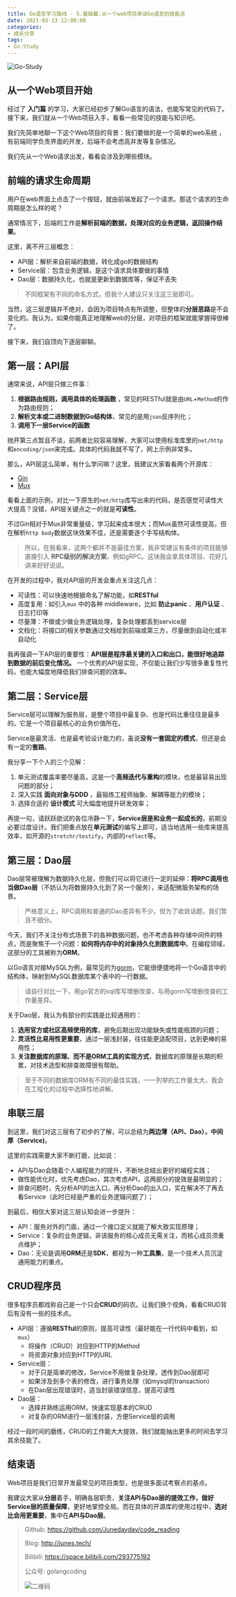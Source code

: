 ```yaml
---
title: Go语言学习路线 - 5.基础篇:从一个web项目来谈Go语言的技能点
date: 2021-05-13 12:00:00
categories: 
- 成长分享
tags:
- Go-Study
---
```


![Go-Study](https://i.loli.net/2021/02/28/BnVH86E5owhsaFd.jpg)



## 从一个Web项目开始

经过了 **入门篇** 的学习，大家已经初步了解Go语言的语法，也能写常见的代码了。接下来，我们就从一个Web项目入手，看看一些常见的技能与知识吧。

我们先简单地聊一下这个Web项目的背景：我们要做的是一个简单的web系统 ，有前端同学负责界面的开发，后端不会考虑高并发等复杂情况。

我们先从一个Web请求出发，看看会涉及到哪些模块。



## 前端的请求生命周期

用户在web界面上点击了一个按钮，就由前端发起了一个请求。那这个请求的生命周期是怎么样的呢？

通常情况下，后端的工作是**解析前端的数据，处理对应的业务逻辑，返回操作结果**。

这里，离不开三层概念：

- API层：解析来自前端的数据，转化成go的数据结构
- Service层：包含业务逻辑，是这个请求具体要做的事情
- Dao层：数据持久化，也就是更新到数据库等，保证不丢失

> 不同框架有不同的命名方式，但我个人建议只关注这三层即可。

当然，这三层逻辑并不绝对，会因为项目特点有所调整，但整体的**分层思路**是不会变化的。我认为，如果你能真正地理解web的分层，对项目的框架就能掌握得很棒了。

接下来，我们自顶向下逐层聊聊。



## 第一层：API层

通常来说，API层只做三件事：

1. **根据路由规则，调用具体的处理函数** ，常见的RESTful就是由`URL`+`Method`的作为路由规则；
2. **解析文本或二进制数据到Go结构体**，常见的是用`json`反序列化；
3. **调用下一层Service的函数**

抛开第三点暂且不谈，前两者比较容易理解，大家可以使用标准库里的`net/http`和`encoding/json`来完成。具体的代码我就不写了，网上示例非常多。

那么，API层这么简单，有什么学问嘛？这里，我建议大家看看两个开源库：

- [Gin](https://github.com/gin-gonic/gin)
- [Mux](https://github.com/gorilla/mux)

看看上面的示例，对比一下原生的`net/http`库写出来的代码，是否感觉可读性大大提高？没错，API层关键点之一的就是**可读性**。

不过Gin相对于Mux非常重量级，学习起来成本很大；而Mux虽然可读性提高，但在解析`http body`数据这块效果不佳，还是需要逐个手写结构体。

> 所以，在我看来，这两个都并不是最佳方案，我非常建议有条件的项目能够直接引入 **RPC级别的解决方案**，例如gRPC。这块我会拿具体项目、花好几讲来好好说说。

在开发的过程中，我对API层的开发会重点关注这几点：

- 可读性：可以快速地根据命名了解功能，如**RESTful**
- 高度复用：如引入`mux` 中的各种 middleware，比如 **防止panic** 、**用户认证** 、日志打印等
- 尽量薄：不做或少做业务逻辑处理，复杂处理都丢到service层
- 文档化：将接口的相关参数通过文档给到前端或第三方，尽量做到自动化或半自动化

我再强调一下API层的重要性：**API层是程序最关键的入口和出口，能很好地追踪到数据的前后变化情况。** 一个优秀的API层实现，不仅能让我们少写很多重复性代码，也能大幅度地降低我们排查问题的效率。



## 第二层：Service层

Service层可以理解为服务层，是整个项目中最复杂、也是代码比重往往是最多的。它是一个项目最核心的业务价值所在。

Service是最灵活、也是最考验设计能力的，虽说**没有一套固定的模式**，但还是会有一定的**套路**。

我分享一下个人的三个见解：

1. 单元测试覆盖率要尽量高，这是一个**高频迭代与重构**的模块，也是最容易出现问题的部分；
2. 深入实践 **面向对象与DDD** ，最锻炼工程师抽象、解耦等能力的模块；
3. 选择合适的 **设计模式** 可大幅度地提升研发效率；

再提一句，请跃跃欲试的各位冷静一下，**Service层是和业务一起成长的**，前期没必要过度设计。我们把重点放在**单元测试**的编写上即可，适当地选用一些库来提高效率，如开源的`stretchr/testify`，内部的`reflect`等。



## 第三层：Dao层

Dao层常被理解为数据持久化层，但我们可以将它进行一定的延伸：**将RPC调用也当做Dao层**（不妨认为将数据持久化到了另一个服务），来适配微服务架构的场景。

> 严格意义上，RPC调用和普通的Dao差异有不少，但为了收敛话题，我们暂且不细分。

今天，我们不关注分布式场景下的各种数据问题，也不考虑各种存储中间件的特点，而是聚焦于一个问题：**如何将内存中的对象持久化到数据库中**。在编程领域，这部分的工具被称为**ORM**。

以Go语言对接MySQL为例，最常见的为[gorm](https://github.com/go-gorm/gorm)，它能很便捷地将一个Go语言中的结构体，映射到MySQL数据库某个表中的一行数据。

> 请自行对比一下，用go官方的sql库写增删改查，与用gorm写增删改查的工作量差异。

关于Dao层，我认为有部分的实践是比较通用的：

1. **选用官方或社区高频使用的库**，避免后期出现功能缺失或性能瓶颈的问题；
2. **灵活性比易用性更重要**，通过一层浅封装，往往能更适配项目，达到更棒的易用性；
3. **关注数据库的原理、而不是ORM工具的实现方式**，数据库的原理是长期的积累，对技术选型和排查故障很有帮助。

> 至于不同的数据库ORM有不同的最佳实践，一一列举的工作量太大，我会在工程化的过程中选择性地讲解。



## 串联三层

到这里，我们对这三层有了初步的了解，可以总结为**两边薄（API、Dao），中间厚（Service)**。

这里的实践需要大家不断打磨，比如说：

- API与Dao会随着个人编程能力的提升，不断地总结出更好的编程实践；
- 做性能优化时，优先考虑Dao，其次考虑API，这两部分的提效是最明显的；
- 排查问题时，先分析API的出入口，再分析Dao的出入口，实在解决不了再去看Service（此时已经是严重的业务逻辑问题了）；

到最后，相信大家对这三层认知会进一步提升：

- API：服务对外的门面，通过一个接口定义就能了解大致实现原理；
- Service：复杂的业务逻辑，非该服务的核心成员无需关注，而核心成员须重点维护；
- Dao：无论是调用**ORM**还是**SDK**，都视为一种**工具集**，是一个技术人员沉淀通用能力的重点。



## CRUD程序员

很多程序员都戏称自己是一个只会**CRUD**的码农。让我们换个视角，看看CRUD背后有没有一些的技术点。

- API层：遵循**RESTful**的原则，提高可读性（最好能在一行代码中看到，如`mux`）
  - 将操作（CRUD）对应到HTTP的Method
  - 将资源对象对应到HTTP的URL
- Service层：
  - 对于只是简单的修改，Service不用做复杂处理，透传到Dao层即可
  - 如果涉及到多个表的修改，进行事务处理（如mysql的transaction）
  - 在Dao层出现错误时，适当封装错误信息，提高可读性
- Dao层：
  - 选择并熟练运用ORM，快速实现基本的CRUD
  - 对复杂的ORM进行一层浅封装，方便Service层的调用

经过一段时间的磨练，CRUD的工作能大大提效，我们就能抽出更多的时间去学习其余技能了。



## 结束语

Web项目是我们日常开发最常见的项目类型，也是很多面试考察点的基点。

我建议大家从**分层**着手，明确各层职责，**关注API与Dao层的提效工作，做好Service层的质量保障**，更好地掌控全局。而在具体的开源库的使用过程中，**选对比会用更重要**，集中在**API与Dao层**。



> Github: https://github.com/Junedayday/code_reading
>
> Blog: http://junes.tech/
>
> Bilibili: https://space.bilibili.com/293775192
>
> 公众号: golangcoding
>
>  ![二维码](https://i.loli.net/2021/02/28/RPzy7Hjc9GZ8I3e.jpg)

